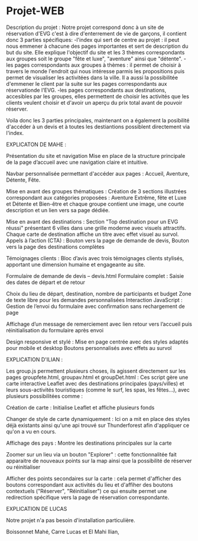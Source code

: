 # Projet-WEB

Description du projet : Notre projet correspond donc à un site de réservation d'EVG c'est à dire d'enterrement de vie de garçons, il contient donc 3 parties spécifiques:
-l'index qui sert de centre au projet : il peut nous emmener à chacune des pages importantes et sert de description du but du site. Elle explique l'objectif du site et les 3 thèmes correspondants aux groupes soit le groupe "fête et luxe", "aventure" ainsi que "détente".
-les pages correspondants aux groupes à thèmes : il permet de choisir à travers le monde l'endroit qui nous intéresse parmis les propositions puis permet de visualiser les activitées dans la ville. Il a aussi la possibilitée d'emmener le client par la suite sur les pages correspondants aux réservationde l'EVG.
-les pages correspondants aux destinations, accesibles par les groupes, elles permettent de choisir les activités que les clients veulent choisir et d'avoir un aperçu du prix total avant de pouvoir réserver.

Voila donc les 3 parties principales, maintenant on a également la posibilité d'accéder à un devis et à toutes les destiantions possiblent directement via l'index.


EXPLICATON DE MAHE : 

Présentation du site et navigation
Mise en place de la structure principale de la page d’accueil avec une navigation claire et intuitive.

Navbar personnalisée permettant d'accéder aux pages : Accueil, Aventure, Détente, Fête.

Mise en avant des groupes thématiques : Création de 3 sections illustrées correspondant aux catégories proposées : 
Aventure Extrême, fête et Luxe et Détente et Bien-être et chaque groupe contient une image, une courte description et un lien vers sa page dédiée.

Mise en avant des destinations :  Section "Top destination pour un EVG réussi" présentant 6 villes dans une grille moderne avec visuels attractifs.
Chaque carte de destination affiche un titre avec effet visuel au survol.
Appels à l’action (CTA) : Bouton vers la page de demande de devis, Bouton vers la page des destinations complètes

Témoignages clients : Bloc d’avis avec trois témoignages clients stylisés, apportant une dimension humaine et engageante au site.

Formulaire de demande de devis – devis.html
Formulaire complet : Saisie des dates de départ et de retour

Choix du lieu de départ, destination, nombre de participants et budget
Zone de texte libre pour les demandes personnalisées
Interaction JavaScript : Gestion de l’envoi du formulaire avec confirmation sans rechargement de page

Affichage d’un message de remerciement avec lien retour vers l’accueil puis réinitialisation du formulaire après envoi

Design responsive et stylé : Mise en page centrée avec des styles adaptés pour mobile et desktop
Boutons personnalisés avec effets au survol


EXPLICATION D'ILIAN :

Les group.js permettent plusieurs choses, ils agissent directement sur les pages groupfete.html, groupav.html et groupDet.html :
Ces script gère une carte interactive Leaflet avec des destinations principales (pays/villes) et leurs sous-activités touristiques (comme le surf, les spas, les fêtes…), avec plusieurs possibilitées comme :

  Création de carte : Initialise Leaflet et affiche plusieurs fonds

  Changer de style de carte dynamiquement : Ici on a mit en place des styles déjà existants ainsi qu'une api trouvé sur Thunderforest afin d'appliquer ce qu'on a vu en cours.
  
  Affichage des pays : Montre les destinations principales sur la carte

  Zoomer sur un lieu via un bouton "Explorer" : cette fonctionnalitée fait apparaitre de nouveaux points sur la map ainsi que la possibilité de réserver ou réinitialiser

  Afficher des points secondaires sur la carte : cela permet d'afficher des boutons correspondant aux activités du lieu et d'affiher des boutons contextuels ("Réserver", "Réinitialiser") ce qui ensuite permet une redirection spécifique vers la page de réservation correspondante.


EXPLICATION DE LUCAS 


Notre projet n'a pas besoin d'installation particulière.

Boissonnet Mahé, Carre Lucas et El Mahi Ilian,


